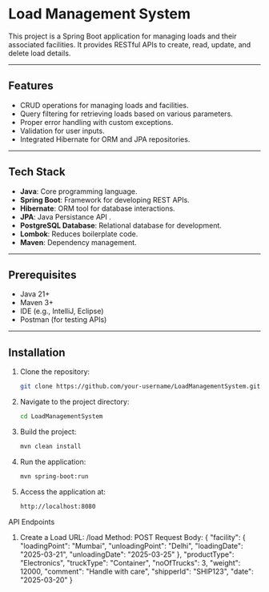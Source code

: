 # Load Management System

This project is a Spring Boot application for managing loads and their associated facilities. It provides RESTful APIs to create, read, update, and delete load details. 

---

## Features

- CRUD operations for managing loads and facilities.
- Query filtering for retrieving loads based on various parameters.
- Proper error handling with custom exceptions.
- Validation for user inputs.
- Integrated Hibernate for ORM and JPA repositories.

---

## Tech Stack

- **Java**: Core programming language.
- **Spring Boot**: Framework for developing REST APIs.
- **Hibernate**: ORM tool for database interactions.
- **JPA**: Java Persistance API .
- **PostgreSQL Database**: Relational database for development.
- **Lombok**: Reduces boilerplate code.
- **Maven**: Dependency management.

---

## Prerequisites

- Java 21+
- Maven 3+
- IDE (e.g., IntelliJ, Eclipse)
- Postman (for testing APIs)

---




## Installation

1. Clone the repository:
   ```bash
   git clone https://github.com/your-username/LoadManagementSystem.git


2. Navigate to the project directory:
     ```bash
   cd LoadManagementSystem

3. Build the project:
   ```bash
   mvn clean install

4. Run the application:
      ```bash
   mvn spring-boot:run

5. Access the application at:
   ```bash
   http://localhost:8080

API Endpoints
   1. Create a Load
      URL: /load
      Method: POST
      Request Body:
                  {
              "facility": {
                "loadingPoint": "Mumbai",
                "unloadingPoint": "Delhi",
                "loadingDate": "2025-03-21",
                "unloadingDate": "2025-03-25"
              },
              "productType": "Electronics",
              "truckType": "Container",
              "noOfTrucks": 3,
              "weight": 12000,
              "comment": "Handle with care",
              "shipperId": "SHIP123",
              "date": "2025-03-20"
            }

   
